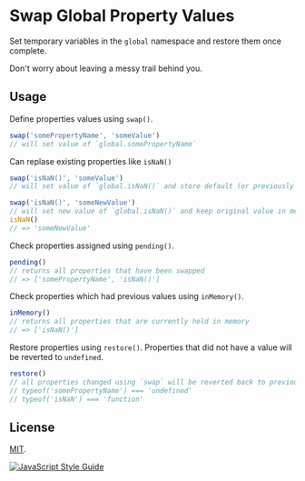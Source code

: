 # Swap Global Property Values

Set temporary variables in the `global` namespace and restore them once complete.

Don't worry about leaving a messy trail behind you.

## Usage

Define properties values using `swap()`.

```js
swap('somePropertyName', 'someValue')
// will set value of `global.somePropertyName`
```
Can replase existing properties like `isNaN()`

```js
swap('isNaN()', 'someValue')
// will set value of `global.isNaN()` and store default (or previously assigned) value in memory.
```

```js
swap('isNaN()', 'someNewValue')
// will set new value of `global.isNaN()` and keep original value in memory.
isNaN()
// => 'someNewValue'
```

Check properties assigned using `pending()`.

```js
pending()
// returns all properties that have been swapped
// => ['somePropertyName', 'isNaN()']
```

Check properties which had previous values using `inMemory()`.

```js
inMemory()
// returns all properties that are currently held in memory
// => ['isNaN()']
```

Restore properties using `restore()`. Properties that did not have a value will be reverted to `undefined`.

```js
restore()
// all properties changed using `swap` will be reverted back to previous values.
// typeof('somePropertyName') === 'undefined'
// typeof('isNaN') === 'function'
```

## License

[MIT](LICENSE).


[![JavaScript Style Guide](https://cdn.rawgit.com/standard/standard/master/badge.svg)](https://github.com/standard/standard)


